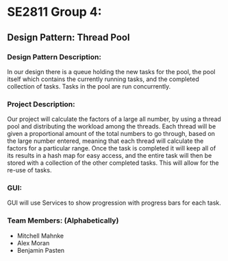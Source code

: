 # SE2811 Group 4:

## Design Pattern: Thread Pool
### Design Pattern Description:
In our design there is a queue holding the new tasks for the pool, the pool itself which contains the currently running tasks, and the completed collection of tasks. Tasks in the pool are run concurrently.

### Project Description:
Our project will calculate the factors of a large all number, by using a thread pool and distributing the workload among the threads.
Each thread will be given a proportional amount of the total numbers to go through, based on the large number entered, meaning that each thread will calculate the factors for a particular range. 
Once the task is completed it will keep all of its results in a hash map for easy access, and the entire task will then be stored with a collection of the other completed tasks. This will allow for the re-use of tasks.

### GUI:
GUI will use Services to show progression with progress bars for each task.

### Team Members: (Alphabetically)
* Mitchell Mahnke
* Alex Moran
* Benjamin Pasten
